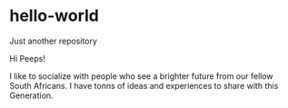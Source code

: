 # hello-world
Just another repository


Hi Peeps!

I like to socialize with people who see a brighter future from our fellow South Africans. I have tonns of ideas and experiences to share with this Generation.














